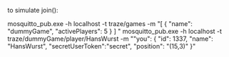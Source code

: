 to simulate join():

mosquitto_pub.exe -h localhost -t traze/games -m "[ { \"name\": \"dummyGame\", \"activePlayers\": 5 } ] "
mosquitto_pub.exe -h localhost -t traze/dummyGame/player/HansWurst -m "\"you\": { \"id\": 1337, \"name\": \"HansWurst\", \"secretUserToken\":\"secret\", \"position\": \"(15,3)\" }"
